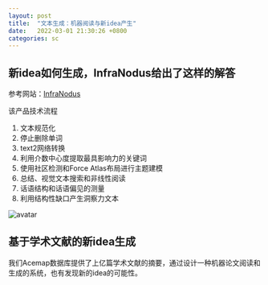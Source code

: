 ```yaml
---
layout: post
title:  "文本生成：机器阅读与新idea产生"
date:   2022-03-01 21:30:26 +0800
categories: sc
---
```


## 新idea如何生成，InfraNodus给出了这样的解答

参考网站：[InfraNodus](https://infranodus.com/)

该产品技术流程
1. 文本规范化
2. 停止删除单词
3. text2网络转换
4. 利用介数中心度提取最具影响力的关键词
5. 使用社区检测和Force Atlas布局进行主题建模
6. 总结、视觉文本搜索和非线性阅读
7. 话语结构和话语偏见的测量
8. 利用结构性缺口产生洞察力文本

![avatar](../../../../supplementary/InfraNodus.png)

## 基于学术文献的新idea生成

我们Acemap数据库提供了上亿篇学术文献的摘要，通过设计一种机器论文阅读和生成的系统，也有发现新的idea的可能性。